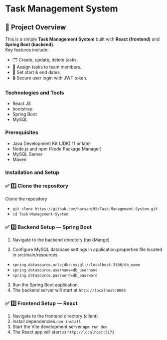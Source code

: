 # Task Management System

## 📝 Project Overview

This is a simple **Task Management System** built with **React (frontend)** and **Spring Boot (backend)**.  
Key features include:

- 🗂️ Create, update, delete tasks.
- 👥 Assign tasks to team members.
- 📅 Set start & end dates.
- 🔒 Secure user login with JWT token.
  
### Technologies and Tools
- React JS
- bootstrap
- Spring Boot
- MySQL

### Prerequisites
- Java Development Kit (JDK) 11 or later
- Node.js and npm (Node Package Manager)
- MySQL Server
- Maven

### Installation and Setup
### ✅ 1️⃣ Clone the repository
 Clone the repository
  - `git clone https://github.com/harsani95/Task-Management-System.git`
  - `cd Task-Management-System`

### ✅ 2️⃣ Backend Setup — Spring Boot
 1. Navigate to the backend directory.(taskMange)

 2. Configure MySQL database settings in application.properties file located in src/main/resources.
   - `spring.datasource.url=jdbc:mysql://localhost:3306/db_name`
   - `spring.datasource.username=db_username`
   - `spring.datasource.password=db_password `
 3. Run the Spring Boot application.
 4. The backend server will start at `http://localhost:8080`

### ✅ 3️⃣ Frontend Setup — React
1. Navigate to the frontend directory (client)
2. Install dependencies.`npm install`
3. Start the Vite development server.`npm run dev`
4. The React app will start at `http://localhost:5173`
